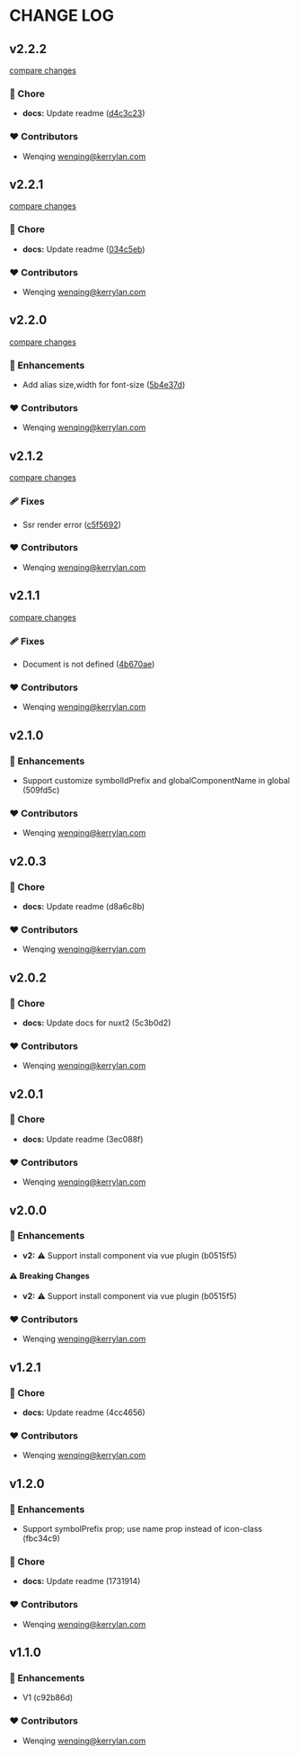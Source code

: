# CHANGE LOG
## v2.2.2

[compare changes](https://github.com/yisibell/vue-symbol-icon/compare/v2.2.1...v2.2.2)


### 🏡 Chore

  - **docs:** Update readme ([d4c3c23](https://github.com/yisibell/vue-symbol-icon/commit/d4c3c23))

### ❤️  Contributors

- Wenqing <wenqing@kerrylan.com>

## v2.2.1

[compare changes](https://github.com/yisibell/vue-symbol-icon/compare/v2.2.0...v2.2.1)


### 🏡 Chore

  - **docs:** Update readme ([034c5eb](https://github.com/yisibell/vue-symbol-icon/commit/034c5eb))

### ❤️  Contributors

- Wenqing <wenqing@kerrylan.com>

## v2.2.0

[compare changes](https://github.com/yisibell/vue-symbol-icon/compare/v2.1.2...v2.2.0)


### 🚀 Enhancements

  - Add alias size,width for font-size ([5b4e37d](https://github.com/yisibell/vue-symbol-icon/commit/5b4e37d))

### ❤️  Contributors

- Wenqing <wenqing@kerrylan.com>

## v2.1.2

[compare changes](https://github.com/yisibell/vue-symbol-icon/compare/v2.1.1...v2.1.2)


### 🩹 Fixes

  - Ssr render error ([c5f5692](https://github.com/yisibell/vue-symbol-icon/commit/c5f5692))

### ❤️  Contributors

- Wenqing <wenqing@kerrylan.com>

## v2.1.1

[compare changes](https://github.com/yisibell/vue-symbol-icon/compare/v2.1.0...v2.1.1)


### 🩹 Fixes

  - Document is not defined ([4b670ae](https://github.com/yisibell/vue-symbol-icon/commit/4b670ae))

### ❤️  Contributors

- Wenqing <wenqing@kerrylan.com>

## v2.1.0


### 🚀 Enhancements

  - Support customize symbolIdPrefix and globalComponentName in global (509fd5c)

### ❤️  Contributors

- Wenqing <wenqing@kerrylan.com>

## v2.0.3


### 🏡 Chore

  - **docs:** Update readme (d8a6c8b)

### ❤️  Contributors

- Wenqing <wenqing@kerrylan.com>

## v2.0.2


### 🏡 Chore

  - **docs:** Update docs for nuxt2 (5c3b0d2)

### ❤️  Contributors

- Wenqing <wenqing@kerrylan.com>

## v2.0.1


### 🏡 Chore

  - **docs:** Update readme (3ec088f)

### ❤️  Contributors

- Wenqing <wenqing@kerrylan.com>

## v2.0.0


### 🚀 Enhancements

  - **v2:** ⚠️  Support install component via vue plugin (b0515f5)

#### ⚠️  Breaking Changes

  - **v2:** ⚠️  Support install component via vue plugin (b0515f5)

### ❤️  Contributors

- Wenqing <wenqing@kerrylan.com>

## v1.2.1


### 🏡 Chore

  - **docs:** Update readme (4cc4656)

### ❤️  Contributors

- Wenqing <wenqing@kerrylan.com>

## v1.2.0


### 🚀 Enhancements

  - Support symbolPrefix prop; use name prop instead of icon-class (fbc34c9)

### 🏡 Chore

  - **docs:** Update readme (1731914)

### ❤️  Contributors

- Wenqing <wenqing@kerrylan.com>

## v1.1.0


### 🚀 Enhancements

  - V1 (c92b86d)

### ❤️  Contributors

- Wenqing <wenqing@kerrylan.com>

